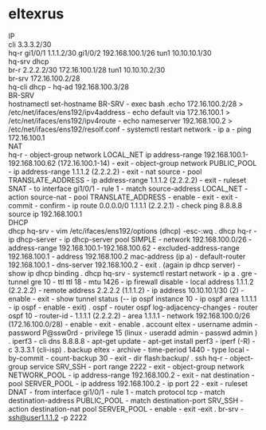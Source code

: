 # eltexrus
IP  
cli 3.3.3.2/30    
hq-r gi1/0/1 1.1.1.2/30 gi1/0/2 192.168.100.1/26 tun1 10.10.10.1/30  
hq-srv dhcp  
br-r 2.2.2.2/30 172.16.100.1/28 tun1 10.10.10.2/30  
br-srv 172.16.100.2/28  
hq-cli dhcp - hq-ad 192.168.100.3/28  
BR-SRV  
hostnamectl set-hostname BR-SRV - exec bash .echo 172.16.100.2/28 > /etc/net/ifaces/ens192/ipv4address - echo default via 172.16.100.1 > /etc/net/ifaces/ens192/ipv4route - echo nameserver 192.168.100.2 > /etc/net/ifaces/ens192/resolf.conf - systemctl restart network - ip a - ping 172.16.100.1   
NAT   
hq-r - object-group network LOCAL_NET ip address-range 192.168.100.1-192.168.100.62 (172.16.100.1-14) - exit - object-group network PUBLIC_POOL - ip address-range 1.1.1.2 (2.2.2.2) - exit - nat source - pool TRANSLATE_ADDRESS - ip address-range 1.1.1.2 (2.2.2.2) - exit - ruleset SNAT - to interface gi1/0/1 - rule 1 - match source-address LOCAL_NET - action source-nat - pool TRANSLATE_ADDRESS - enable - exit - exit - commit - confirm - ip route 0.0.0.0/0 1.1.1.1 (2.2.2.1) - check ping 8.8.8.8 source ip 192.168.100.1  
DHCP  
dhcp hq-srv - vim /etc/ifaces/ens192/options (dhcp) -esc-:wq .
dhcp hq-r - ip dhcp-server - ip dhcp-server pool SIMPLE - network 192.168.100.0/26 - address-range 192.168.100.1-192.168.100.62 - excluded-address-range 192.168.100.1 - address 192.168.100.2 mac-address (ip a) - default-router 192.168.100.1 - dns-server 192.168.100.2 - exit . (again ip dhcp server) - show ip dhcp binding .
dhcp hq-srv - systemctl restart network  - ip a .
gre - tunnel gre 10 - ttl ttl 18 - mtu 1426 - ip firewall disable - local address 1.1.1.2 (2.2.2.2) - remote address 2.2.2.2 (1.1.1.2) - ip address 10.10.10.1/30 (2) - enable - exit - show tunnel status (-- ip ospf instance 10 - ip ospf area 1.1.1.1 - ip ospf - enable - exit) .
ospf - router ospf log-adjacency-changes - router ospf 10 - router-id - 1.1.1.1 (2.2.2.2) - area 1.1.1.1 - network 192.168.100.0/26 (172.16.100.0/28) - enable - exit - enable .
account eltex - username admin - password P@ssw0rd - privilege 15 (linux - useradd admin - passwd admin ) .
iperf3 - cli dns 8.8.8.8 - apt-get update - apt-get install perf3 - iperf (-R) -c 3.3.3.1 (cli-isp) .
backup eltex - archive - time-period 1440 - type local - by-commit - count-backup 30 - exit - dir flash:backup/ .
ssh hq-r - object-group service SRV_SSH - port range 2222 - exit - object-group network NETWORK_POOL - ip address-range 192.168.100.2 - exit - nat destination - pool SERVER_POOL - ip address 192.168.100.2 - ip port 22 - exit - ruleset DNAT - from interface gi1/0/1 - rule 1 - match protocol tcp - match destination-address PUBLIC_POOL - match destination-port SRV_SSH - action destination-nat pool SERVER_POOL - enable - exit -exit .
br-srv - ssh@user1.1.1.2 -p 2222
